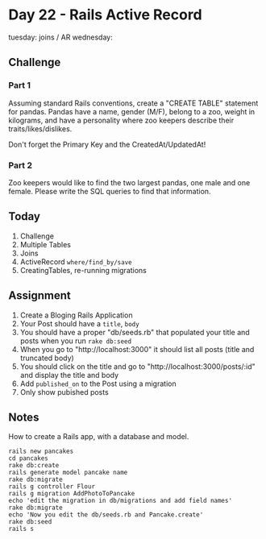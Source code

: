 Day 22 - Rails Active Record
====

tuesday: joins / AR
wednesday: 

Challenge
--------

### Part 1

Assuming standard Rails conventions, create a "CREATE TABLE" statement for
pandas. Pandas have a name, gender (M/F), belong to a zoo, weight in kilograms, and have a
personality where zoo keepers describe their traits/likes/dislikes.

Don't forget the Primary Key and the CreatedAt/UpdatedAt!

### Part 2

Zoo keepers would like to find the two largest pandas, one male and one female.
Please write the SQL queries to find that information.

Today
-----

1. Challenge
1. Multiple Tables
1. Joins
1. ActiveRecord `where/find_by/save`
1. CreatingTables, re-running migrations

Assignment
-------


1. Create a Bloging Rails Application
1. Your Post should have a `title`, `body`
1. You should have a proper "db/seeds.rb" that populated your title and posts
   when you run `rake db:seed`
1. When you go to "http://localhost:3000" it should list all posts (title and
   truncated body)
1. You should click on the title and go to "http://localhost:3000/posts/:id" and
   display the title and body
1. Add `published_on` to the Post using a migration
1. Only show pubished posts



Notes
-----

How to create a Rails app, with a database and model.

```
rails new pancakes
cd pancakes
rake db:create
rails generate model pancake name
rake db:migrate
rails g controller Flour
rails g migration AddPhotoToPancake
echo 'edit the migration in db/migrations and add field names'
rake db:migrate
echo 'Now you edit the db/seeds.rb and Pancake.create'
rake db:seed
rails s
```
